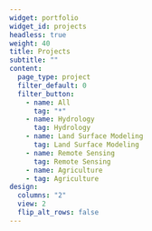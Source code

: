 ```yaml
---
widget: portfolio
widget_id: projects
headless: true
weight: 40
title: Projects
subtitle: ""
content:
  page_type: project
  filter_default: 0
  filter_button:
    - name: All
      tag: "*"
    - name: Hydrology 
      tag: Hydrology
    - name: Land Surface Modeling
      tag: Land Surface Modeling
    - name: Remote Sensing
      tag: Remote Sensing
    - name: Agriculture
    - tag: Agriculture
design:
  columns: "2"
  view: 2
  flip_alt_rows: false
---
```

